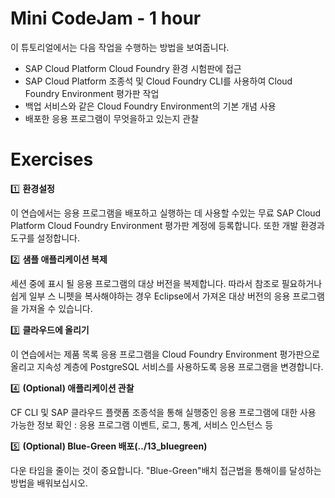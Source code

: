#  Mini CodeJam - 1 hour

이 튜토리얼에서는 다음 작업을 수행하는 방법을 보여줍니다.
- SAP Cloud Platform Cloud Foundry 환경 시험판에 접근
- SAP Cloud Platform 조종석 및 Cloud Foundry CLI를 사용하여 Cloud Foundry Environment 평가판 작업
- 백업 서비스와 같은 Cloud Foundry Environment의 기본 개념 사용
- 배포한 응용 프로그램이 무엇을하고 있는지 관찰

# Exercises

:one: **환경설정**

이 연습에서는 응용 프로그램을 배포하고 실행하는 데 사용할 수있는 무료 SAP Cloud Platform Cloud Foundry Environment 평가판 계정에 등록합니다. 또한 개발 환경과 도구를 설정합니다.

:two: **샘플 애플리케이션 복제**

세션 중에 표시 될 응용 프로그램의 대상 버전을 복제합니다. 따라서 참조로 필요하거나 쉽게 일부 스 니펫을 복사해야하는 경우 Eclipse에서 가져온 대상 버전의 응용 프로그램을 가져올 수 있습니다.

:three: **클라우드에 올리기**

이 연습에서는 제품 목록 응용 프로그램을 Cloud Foundry Environment 평가판으로 올리고 지속성 계층에 PostgreSQL 서비스를 사용하도록 응용 프로그램을 변경합니다.

:four: **(Optional) 애플리케이션 관찰**

CF CLI 및 SAP 클라우드 플랫폼 조종석을 통해 실행중인 응용 프로그램에 대한 사용 가능한 정보 확인 : 응용 프로그램 이벤트, 로그, 통계, 서비스 인스턴스 등

:five: **(Optional) Blue-Green 배포(../13_bluegreen)**

다운 타임을 줄이는 것이 중요합니다. "Blue-Green"배치 접근법을 통해이를 달성하는 방법을 배워보십시오.
